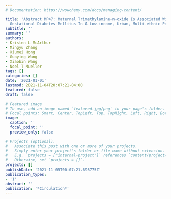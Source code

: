```yaml
---
# Documentation: https://wowchemy.com/docs/managing-content/

title: 'Abstract MP47: Maternal Trimethylamine-n-oxide Is Associated With Risk Of
  Gestational Diabetes Mellitus In A Low-income, Urban, Multi-ethnic Population'
subtitle: ''
summary: ''
authors:
- Kristen L McArthur
- Mingyu Zhang
- Xiumei Hong
- Guoying Wang
- Xiaobin Wang
- Noel T Mueller
tags: []
categories: []
date: '2021-01-01'
lastmod: 2021-11-04T20:07:21-04:00
featured: false
draft: false

# Featured image
# To use, add an image named `featured.jpg/png` to your page's folder.
# Focal points: Smart, Center, TopLeft, Top, TopRight, Left, Right, BottomLeft, Bottom, BottomRight.
image:
  caption: ''
  focal_point: ''
  preview_only: false

# Projects (optional).
#   Associate this post with one or more of your projects.
#   Simply enter your project's folder or file name without extension.
#   E.g. `projects = ["internal-project"]` references `content/project/deep-learning/index.md`.
#   Otherwise, set `projects = []`.
projects: []
publishDate: '2021-11-05T00:07:21.695775Z'
publication_types:
- '1'
abstract: ''
publication: '*Circulation*'
---
```

